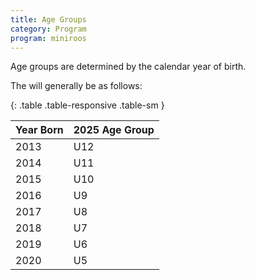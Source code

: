 ```yaml
---
title: Age Groups
category: Program
program: miniroos
---
```


Age groups are determined by the calendar year of birth.

The will generally be as follows:

{: .table .table-responsive .table-sm }

| Year Born | 2025 Age Group |
|-----------|----------------|
| 2013      | U12            |
| 2014      | U11            |
| 2015      | U10            |
| 2016      | U9             |
| 2017      | U8             |
| 2018      | U7             |
| 2019      | U6             |
| 2020      | U5             |
